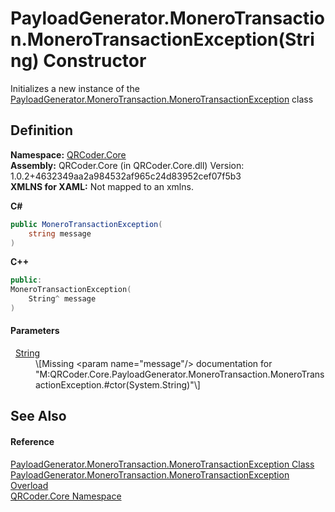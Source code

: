 # PayloadGenerator.MoneroTransaction.MoneroTransactionException(String) Constructor


Initializes a new instance of the <a href="T_QRCoder_Core_PayloadGenerator_MoneroTransaction_MoneroTransactionException.md">PayloadGenerator.MoneroTransaction.MoneroTransactionException</a> class



## Definition
**Namespace:** <a href="N_QRCoder_Core.md">QRCoder.Core</a>  
**Assembly:** QRCoder.Core (in QRCoder.Core.dll) Version: 1.0.2+4632349aa2a984532af965c24d83952cef07f5b3  
**XMLNS for XAML:** Not mapped to an xmlns.

**C#**
``` C#
public MoneroTransactionException(
	string message
)
```
**C++**
``` C++
public:
MoneroTransactionException(
	String^ message
)
```



#### Parameters
<dl><dt>  <a href="https://learn.microsoft.com/dotnet/api/system.string" target="_blank" rel="noopener noreferrer">String</a></dt><dd>\[Missing &lt;param name="message"/&gt; documentation for "M:QRCoder.Core.PayloadGenerator.MoneroTransaction.MoneroTransactionException.#ctor(System.String)"\]</dd></dl>

## See Also


#### Reference
<a href="T_QRCoder_Core_PayloadGenerator_MoneroTransaction_MoneroTransactionException.md">PayloadGenerator.MoneroTransaction.MoneroTransactionException Class</a>  
<a href="Overload_QRCoder_Core_PayloadGenerator_MoneroTransaction_MoneroTransactionException__ctor.md">PayloadGenerator.MoneroTransaction.MoneroTransactionException Overload</a>  
<a href="N_QRCoder_Core.md">QRCoder.Core Namespace</a>  
